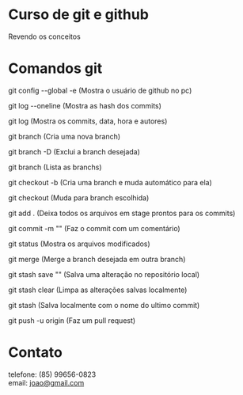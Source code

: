 # Curso de git e github 
Revendo os conceitos 

# Comandos git
git config --global -e  (Mostra o usuário de github no pc)  

git log --oneline (Mostra as hash dos commits)   

git log (Mostra os commits, data, hora e autores)  

git branch <nova branch> (Cria uma nova branch)  

git branch -D <nome da branch> (Exclui a branch desejada)  

git branch (Lista as branchs)  

git checkout -b <nome branch> (Cria uma branch e muda automático para ela)  

git checkout <nome branch> (Muda para branch escolhida)  

git add . (Deixa todos os arquivos em stage prontos para os commits)  

git commit -m "" (Faz o commit com um comentário)  

git status (Mostra os arquivos modificados)  

git merge <nome branch> (Merge a branch desejada em outra branch)  

git stash save "" (Salva uma alteração no repositório local)  

git stash clear (Limpa as alterações salvas localmente)  

git stash (Salva localmente com o nome do ultimo commit)  

git push -u origin <nome da branch> (Faz um pull request)  






# Contato
telefone: (85) 99656-0823  
email: joao@gmail.com
